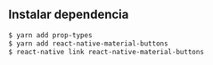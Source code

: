 ## Instalar dependencia

```bash
$ yarn add prop-types
$ yarn add react-native-material-buttons
$ react-native link react-native-material-buttons
```